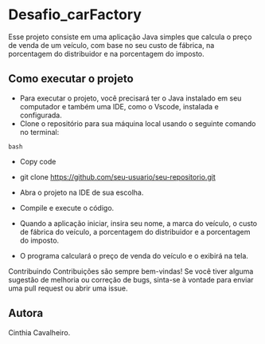 # Desafio_carFactory

Esse projeto consiste em uma aplicação Java simples que calcula o preço de venda de um veículo, com base no seu custo de fábrica, na porcentagem do distribuidor e na porcentagem do imposto.

## Como executar o projeto
* Para executar o projeto, você precisará ter o Java instalado em seu computador e também uma IDE, como o Vscode, instalada e configurada.
* Clone o repositório para sua máquina local usando o seguinte comando no terminal:

``bash``
* Copy code
* git clone https://github.com/seu-usuario/seu-repositorio.git
* Abra o projeto na IDE de sua escolha.

* Compile e execute o código.

* Quando a aplicação iniciar, insira seu nome, a marca do veículo, o custo de fábrica do veículo, a porcentagem do distribuidor e a porcentagem do imposto.

* O programa calculará o preço de venda do veículo e o exibirá na tela.

Contribuindo
Contribuições são sempre bem-vindas! Se você tiver alguma sugestão de melhoria ou correção de bugs, sinta-se à vontade para enviar uma pull request ou abrir uma issue.
## Autora
Cinthia Cavalheiro.
